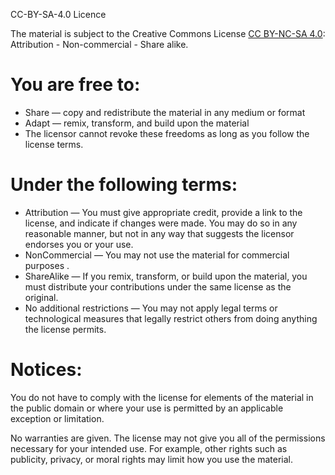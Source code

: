 CC-BY-SA-4.0 Licence

The material is subject to the Creative Commons License [CC BY-NC-SA 4.0](https://creativecommons.org/licenses/by-sa/4.0/): Attribution - Non-commercial - Share alike.

# You are free to:

  -  Share — copy and redistribute the material in any medium or format
  -  Adapt — remix, transform, and build upon the material
  -  The licensor cannot revoke these freedoms as long as you follow the license terms.

# Under the following terms:

  -  Attribution — You must give appropriate credit, provide a link to the license, and indicate if changes were made. You may do so in any reasonable manner, but not in any way that suggests the licensor endorses you or your use.
  -  NonCommercial — You may not use the material for commercial purposes .
  -  ShareAlike — If you remix, transform, or build upon the material, you must distribute your contributions under the same license as the original.
  -  No additional restrictions — You may not apply legal terms or technological measures that legally restrict others from doing anything the license permits.

# Notices:

You do not have to comply with the license for elements of the material in the public domain or where your use is permitted by an applicable exception or limitation.

No warranties are given. The license may not give you all of the permissions necessary for your intended use. For example, other rights such as publicity, privacy, or moral rights may limit how you use the material.
